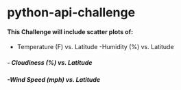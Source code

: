 # python-api-challenge

#### This Challenge will include scatter plots of:
- Temperature (F) vs. Latitude
-Humidity (%) vs. Latitude
##### - Cloudiness (%) vs. Latitude
##### -Wind Speed (mph) vs. Latitude
